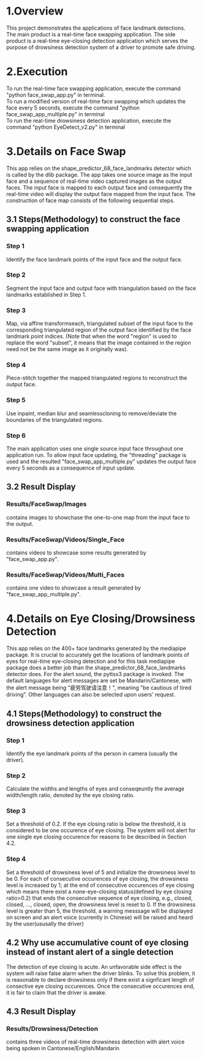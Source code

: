 # 1.Overview
This project demonstrates the applications of face landmark detections. 
The main product is a real-time face swapping application. 
The side product is a real-time eye-closing detection application which serves the purpose of drowsiness detection system of a driver to promote safe driving. </br>

# 2.Execution
To run the real-time face swapping application, execute the command "python face_swap_app.py" in terminal. </br>
To run a modified version of real-time face swapping which updates the face every 5 seconds, execute the command "python face_swap_app_multiple.py" in terminal </br>
To run the real-time drowsiness detection application, execute the command "python EyeDetect_v2.py" in terminal </br>

# 3.Details on Face Swap
This app relies on the shape_predictor_68_face_landmarks detector which is called by the dlib package. The app takes one source image as the input face and a sequence of real-time video captured images as the output faces. The input face is mapped to each output face and consequently the real-time video will display the output face mapped from the input face. The construction of face map consists of the following sequential steps. <br>
## 3.1 Steps(Methodology) to construct the face swapping application
### Step 1
Identify the face landmark points of the input face and the output face. 
### Step 2
Segment the input face and output face with triangulation based on the face landmarks established in Step 1.
### Step 3
Map, via affine transformseach, triangulated subset of the input face to the corresponding triangulated region of the output face identified by the face landmark point indices. (Note that when the word "region" is used to replace the word "subset", it means that the image contained in the region need not be the same image as it originally was). 
### Step 4
Piece-stitch together the mapped triangulated regions to reconstruct the output face.
### Step 5
Use inpaint, median blur and seamlesscloning to remove/deviate the boundaries of the triangulated regions.
### Step 6
The main application uses one single source input face throughout one application run. To allow input face updating, the "threading" package is used and the resulted "face_swap_app_multiple.py" updates the output face every 5 seconds as a consequence of input update. 

## 3.2 Result Display
### Results/FaceSwap/Images 
contains images to showchase the one-to-one map from the input face to the output.
### Results/FaceSwap/Videos/Single_Face 
contains videos to showcase some results generated by "face_swap_app.py".
### Results/FaceSwap/Videos/Multi_Faces 
contains one video to showcase a result generated by "face_swap_app_multiple.py".

# 4.Details on Eye Closing/Drowsiness Detection 
This app relies on the 400+ face landmarks generated by the mediapipe package. It is crucial to accurately get the locations of landmark points of eyes for real-time eye-closing detection and for this task mediapipe package does a better job than the shape_predictor_68_face_landmarks detector does. For the alert sound, the pyttsx3 package is invoked. The default languages for alert messages are set be Mandarin/Cantonese, with the alert message being "疲劳驾驶请注意！", meaning "be cautious of tired driving". Other languages can also be selected upon users' request.</br>

## 4.1 Steps(Methodology) to construct the drowsiness detection application
### Step 1
Identify the eye landmark points of the person in camera (usually the driver).
### Step 2
Calculate the widths and lengths of eyes and conseqeuntly the average width/length ratio, denoted by the eye closing ratio.
### Step 3
Set a threshold of 0.2. If the eye closing ratio is below the threshold, it is considered to be one occurence of eye closing. The system will not alert for one single eye closing occurence for reasons to be described in Section 4.2.
### Step 4 
Set a threshold of drowsiness level of 5 and initialize the drowsiness level to be 0. For each of consecutive occurences of eye closing, the drowsiness level is increased by 1; at the end of consecutive occurences of eye closing which means there exist a none-eye-closing status(defined by eye closing ratio>0.2) that ends the consecutive sequence of eye closing, e.g., closed, closed, ..., closed, open, the drowsiness level is reset to 0. If the drowsiness level is greater than 5, the threshold, a warning messsage will be displayed on screen and an alert voice (currently in Chinese) will be raised and heard by the user(ususally the driver)

## 4.2 Why use accumulative count of eye closing instead of instant alert of a single detection
The detection of eye closing is acute. An unfavorable side effect is the system will raise false alarm when the driver blinks.
To solve this problem, it is reasonable to declare drowsiness only if there exist a signficant length of consective eye closing occurences. Once the consecutive occurences end, it is fair to claim that the driver is awake.

## 4.3 Result Display
### Results/Drowsiness/Detection 
contains three videos of real-time drowsiness detection with alert voice being spoken in Cantonese/English/Mandarin














